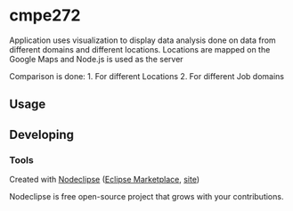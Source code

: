 

# cmpe272
Application uses visualization to display data analysis done on data from different domains and different locations. Locations are mapped on the Google Maps and Node.js is used as the server

Comparison is done: 1. For different Locations 2. For different Job domains


## Usage



## Developing



### Tools

Created with [Nodeclipse](https://github.com/Nodeclipse/nodeclipse-1)
 ([Eclipse Marketplace](http://marketplace.eclipse.org/content/nodeclipse), [site](http://www.nodeclipse.org))   

Nodeclipse is free open-source project that grows with your contributions.
